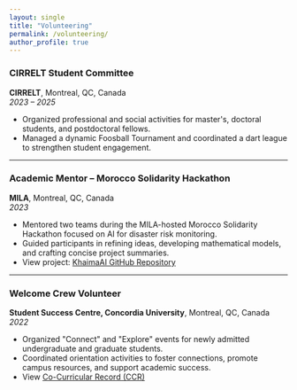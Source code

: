 ```yaml
---
layout: single
title: "Volunteering"
permalink: /volunteering/
author_profile: true
---
```


### CIRRELT Student Committee  
**CIRRELT**, Montreal, QC, Canada  
*2023 – 2025*  
- Organized professional and social activities for master's, doctoral students, and postdoctoral fellows.  
- Managed a dynamic Foosball Tournament and coordinated a dart league to strengthen student engagement.

---

### Academic Mentor – Morocco Solidarity Hackathon  
**MILA**, Montreal, QC, Canada  
*2023*  
- Mentored two teams during the MILA-hosted Morocco Solidarity Hackathon focused on AI for disaster risk monitoring.  
- Guided participants in refining ideas, developing mathematical models, and crafting concise project summaries.
- View project: [KhaimaAI GitHub Repository](https://github.com/Hamagistral/KhaimaAI)

---

### Welcome Crew Volunteer  
**Student Success Centre, Concordia University**, Montreal, QC, Canada  
*2022*  
- Organized "Connect" and "Explore" events for newly admitted undergraduate and graduate students.  
- Coordinated orientation activities to foster connections, promote campus resources, and support academic success.
- View [Co-Curricular Record (CCR)](https://pedram-fdi.github.io/files/CCR%20Record.pdf)
